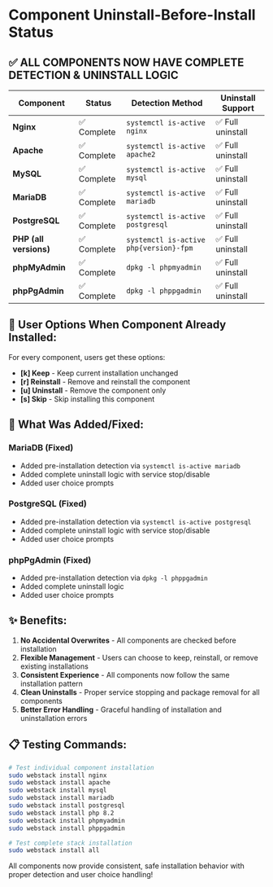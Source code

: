 # Component Uninstall-Before-Install Status

## ✅ **ALL COMPONENTS NOW HAVE COMPLETE DETECTION & UNINSTALL LOGIC**

| Component | Status | Detection Method | Uninstall Support |
|-----------|--------|------------------|-------------------|
| **Nginx** | ✅ Complete | `systemctl is-active nginx` | ✅ Full uninstall |
| **Apache** | ✅ Complete | `systemctl is-active apache2` | ✅ Full uninstall |
| **MySQL** | ✅ Complete | `systemctl is-active mysql` | ✅ Full uninstall |
| **MariaDB** | ✅ Complete | `systemctl is-active mariadb` | ✅ Full uninstall |
| **PostgreSQL** | ✅ Complete | `systemctl is-active postgresql` | ✅ Full uninstall |
| **PHP (all versions)** | ✅ Complete | `systemctl is-active php{version}-fpm` | ✅ Full uninstall |
| **phpMyAdmin** | ✅ Complete | `dpkg -l phpmyadmin` | ✅ Full uninstall |
| **phpPgAdmin** | ✅ Complete | `dpkg -l phppgadmin` | ✅ Full uninstall |

## 🔧 **User Options When Component Already Installed:**

For every component, users get these options:
- **[k] Keep** - Keep current installation unchanged
- **[r] Reinstall** - Remove and reinstall the component  
- **[u] Uninstall** - Remove the component only
- **[s] Skip** - Skip installing this component

## 🚀 **What Was Added/Fixed:**

### MariaDB (Fixed)
- Added pre-installation detection via `systemctl is-active mariadb`
- Added complete uninstall logic with service stop/disable
- Added user choice prompts

### PostgreSQL (Fixed)  
- Added pre-installation detection via `systemctl is-active postgresql`
- Added complete uninstall logic with service stop/disable
- Added user choice prompts

### phpPgAdmin (Fixed)
- Added pre-installation detection via `dpkg -l phppgadmin`
- Added complete uninstall logic
- Added user choice prompts

## ✨ **Benefits:**

1. **No Accidental Overwrites** - All components are checked before installation
2. **Flexible Management** - Users can choose to keep, reinstall, or remove existing installations
3. **Consistent Experience** - All components now follow the same installation pattern
4. **Clean Uninstalls** - Proper service stopping and package removal for all components
5. **Better Error Handling** - Graceful handling of installation and uninstallation errors

## 📋 **Testing Commands:**

```bash
# Test individual component installation
sudo webstack install nginx
sudo webstack install apache
sudo webstack install mysql
sudo webstack install mariadb  
sudo webstack install postgresql
sudo webstack install php 8.2
sudo webstack install phpmyadmin
sudo webstack install phppgadmin

# Test complete stack installation
sudo webstack install all
```

All components now provide consistent, safe installation behavior with proper detection and user choice handling!